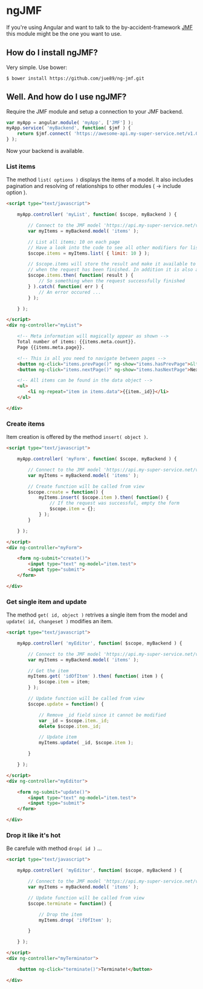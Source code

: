# ngJMF

If you're using Angular and want to talk to the by-accident-framework [JMF](https://github.com/jue89/jmf) this module might be the one you want to use.

## How do I install ngJMF?

Very simple. Use bower:

```
$ bower install https://github.com/jue89/ng-jmf.git
```

## Well. And how do I use ngJMF?

Require the JMF module and setup a connection to your JMF backend.

```javascript
var myApp = angular.module( 'myApp', ['JMF'] );
myApp.service( 'myBackend', function( $jmf ) {
	return $jmf.connect( 'https://awesome-api.my-super-service.net/v1.0/' );
} );
```

Now your backend is available.

### List items

The method `list( options )` displays the items of a model. It also includes pagination and resolving of relationships to other modules ( -> include option ).

```html
<script type="text/javascript">

	myApp.controller( 'myList', function( $scope, myBackend ) {

		// Connect to the JMF model 'https://api.my-super-service.net/v1.0/items'
		var myItems = myBackend.model( 'items' );

		// List all items; 10 on each page
		// Have a look into the code to see all other modifiers for list requests
		$scope.items = myItems.list( { limit: 10 } );

		// $scope.items will store the result and make it available to the view
		// when the request has been finished. In addition it is also a promise:
		$scope.items.then( function( result ) {
			// So something when the request successfully finished
		} ).catch( function( err ) {
			// An error occured ...
		} );

	} );

</script>
<div ng-controller="myList">

	<!-- Meta information will magically appear as shown -->
	Total number of items: {{items.meta.count}}.
	Page {{items.meta.page}}.

	<!-- This is all you need to navigate between pages -->
	<button ng-click="items.prevPage()" ng-show="items.hasPrevPage">&lt; Prev Page</button>
	<button ng-click="items.nextPage()" ng-show="items.hasNextPage">Next Page &gt;</button>

	<!-- All items can be found in the data object -->
	<ul>
		<li ng-repeat="item in items.data">{{item._id}}</li>
	</ul>

</div>
```

### Create items

Item creation is offered by the method `insert( object )`.

```html
<script type="text/javascript">

	myApp.controller( 'myForm', function( $scope, myBackend ) {

		// Connect to the JMF model 'https://api.my-super-service.net/v1.0/items'
		var myItems = myBackend.model( 'items' );

		// Create function will be called from view
		$scope.create = function() {
			myItems.insert( $scope.item ).then( function() {
				// If the request was successful, empty the form
				$scope.item = {};
			} );
		}

	} );

</script>
<div ng-controller="myForm">

	<form ng-submit="create()">
		<input type="text" ng-model="item.test">
		<input type="submit">
	</form>

</div>
```

### Get single item and update

The method `get( id, object )` retrives a single item from the model and `update( id, changeset )` modifies an item.

```html
<script type="text/javascript">

	myApp.controller( 'myEditor', function( $scope, myBackend ) {

		// Connect to the JMF model 'https://api.my-super-service.net/v1.0/items'
		var myItems = myBackend.model( 'items' );

		// Get the item
		myItems.get( 'idOfItem' ).then( function( item ) {
			$scope.item = item;
		} );

		// Update function will be called from view
		$scope.update = function() {

			// Remove _id field since it cannot be modified
			var _id = $scope.item._id;
			delete $scope.item._id;

			// Update item
			myItems.update( _id, $scope.item );

		}

	} );

</script>
<div ng-controller="myEditor">

	<form ng-submit="update()">
		<input type="text" ng-model="item.test">
		<input type="submit">
	</form>

</div>
```

### Drop it like it's hot

Be carefule with method `drop( id )` ...

```html
<script type="text/javascript">

	myApp.controller( 'myEditor', function( $scope, myBackend ) {

		// Connect to the JMF model 'https://api.my-super-service.net/v1.0/items'
		var myItems = myBackend.model( 'items' );

		// Update function will be called from view
		$scope.terminate = function() {

			// Drop the item
			myItems.drop( 'ifOfItem' );

		}

	} );

</script>
<div ng-controller="myTerminator">

	<button ng-click="terminate()">Terminate!</button>

</div>
```
